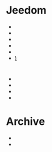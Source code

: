 # Jeedom
- [](/de_DE/howto/passer_en_beta)
- [](/de_DE/howto/reset.password)
- [](/de_DE/howto/jeedom.mise_a_jour_manuel)
- [](/de_DE/howto/sauvegarde.comment_faire)
- [](/de_DE/howto/sauvegarde.comment_recuperer)
- [)](/de_DE/howto/migration.version)

# 
- [](/de_DE/howto/raspberrypi3)
- [](/de_DE/installation/atlas)
- [](/de_DE/installation/smart)
- [](/de_DE/howto/migrationos.smart)

# Archive
- [](/de_DE/howto/mini.clef_wifi)
- [](/de_DE/howto/mini.demarrage)

